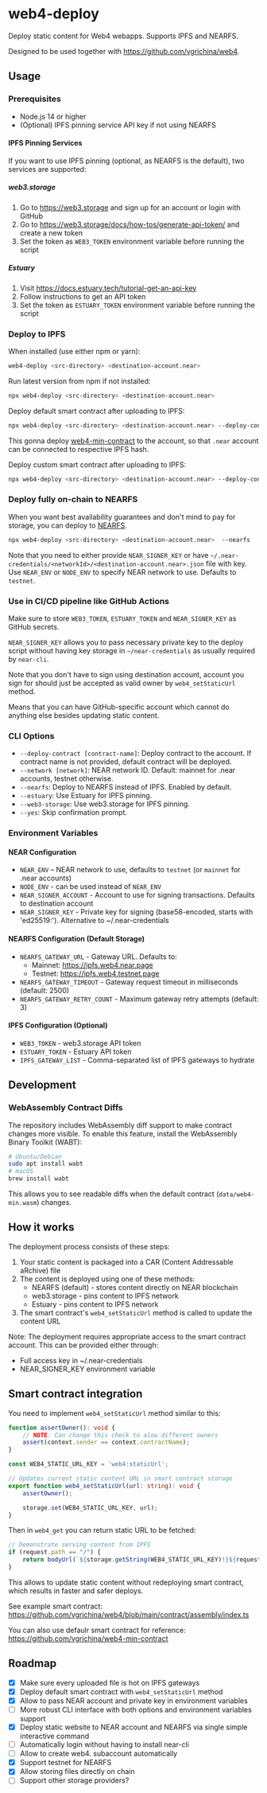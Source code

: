 # web4-deploy

Deploy static content for Web4 webapps. Supports IPFS and NEARFS.

Designed to be used together with https://github.com/vgrichina/web4.

## Usage

### Prerequisites

- Node.js 14 or higher
- (Optional) IPFS pinning service API key if not using NEARFS

#### IPFS Pinning Services

If you want to use IPFS pinning (optional, as NEARFS is the default), two services are supported:

##### web3.storage

1. Go to https://web3.storage and sign up for an account or login with GitHub
2. Go to https://web3.storage/docs/how-tos/generate-api-token/ and create a new token
3. Set the token as `WEB3_TOKEN` environment variable before running the script

##### Estuary

1. Visit https://docs.estuary.tech/tutorial-get-an-api-key
2. Follow instructions to get an API token
3. Set the token as `ESTUARY_TOKEN` environment variable before running the script

### Deploy to IPFS

When installed (use either npm or yarn):

```sh
web4-deploy <src-directory> <destination-account.near>
```

Run latest version from npm if not installed:

```sh
npx web4-deploy <src-directory> <destination-account.near>
```

Deploy default smart contract after uploading to IPFS:

```sh
npx web4-deploy <src-directory> <destination-account.near> --deploy-contract
```

This gonna deploy [web4-min-contract](https://github.com/vgrichina/web4-min-contract) to the account, so that `.near` account can be connected to respective IPFS hash.

Deploy custom smart contract after uploading to IPFS:

```sh
npx web4-deploy <src-directory> <destination-account.near> --deploy-contract path/to/contract.wasm
```

### Deploy fully on-chain to NEARFS

When you want best availability guarantees and don't mind to pay for storage, you can deploy to [NEARFS](https://github.com/vgrichina/nearfs).

```sh
npx web4-deploy <src-directory> <destination-account.near>  --nearfs
```

Note that you need to either provide `NEAR_SIGNER_KEY` or have `~/.near-credentials/<networkId>/<destination-account.near>.json` file with key. Use `NEAR_ENV` or `NODE_ENV` to specify NEAR network to use. Defaults to `testnet`.

### Use in CI/CD pipeline like GitHub Actions

Make sure to store `WEB3_TOKEN`, `ESTUARY_TOKEN` and `NEAR_SIGNER_KEY` as GitHub secrets.

`NEAR_SIGNER_KEY` allows you to pass necessary private key to the deploy script without having key storage in `~/near-credentials` as usually required by `near-cli`.

Note that you don't have to sign using destination account, account you sign for should just be accepted as valid owner by `web4_setStaticUrl` method.

Means that you can have GitHub-specific account which cannot do anything else besides updating static content.

### CLI Options

- `--deploy-contract [contract-name]`: Deploy contract to the account. If contract name is not provided, default contract will be deployed.
- `--network [network]`: NEAR network ID. Default: mainnet for .near accounts, testnet otherwise.
- `--nearfs`: Deploy to NEARFS instead of IPFS. Enabled by default.
- `--estuary`: Use Estuary for IPFS pinning.
- `--web3-storage`: Use web3.storage for IPFS pinning.
- `--yes`: Skip confirmation prompt.

### Environment Variables

#### NEAR Configuration
- `NEAR_ENV` – NEAR network to use, defaults to `testnet` (or `mainnet` for .near accounts)
- `NODE_ENV` - can be used instead of `NEAR_ENV`
- `NEAR_SIGNER_ACCOUNT` - Account to use for signing transactions. Defaults to destination account
- `NEAR_SIGNER_KEY` - Private key for signing (base58-encoded, starts with 'ed25519:'). Alternative to ~/.near-credentials

#### NEARFS Configuration (Default Storage)
- `NEARFS_GATEWAY_URL` - Gateway URL. Defaults to:
  - Mainnet: https://ipfs.web4.near.page
  - Testnet: https://ipfs.web4.testnet.page
- `NEARFS_GATEWAY_TIMEOUT` - Gateway request timeout in milliseconds (default: 2500)
- `NEARFS_GATEWAY_RETRY_COUNT` - Maximum gateway retry attempts (default: 3)

#### IPFS Configuration (Optional)
- `WEB3_TOKEN` - web3.storage API token
- `ESTUARY_TOKEN` - Estuary API token
- `IPFS_GATEWAY_LIST` - Comma-separated list of IPFS gateways to hydrate

## Development

### WebAssembly Contract Diffs

The repository includes WebAssembly diff support to make contract changes more visible. To enable this feature, install the WebAssembly Binary Toolkit (WABT):

```bash
# Ubuntu/Debian
sudo apt install wabt
# macOS
brew install wabt
```

This allows you to see readable diffs when the default contract (`data/web4-min.wasm`) changes.

## How it works

The deployment process consists of these steps:

1. Your static content is packaged into a CAR (Content Addressable aRchive) file
2. The content is deployed using one of these methods:
   - NEARFS (default) - stores content directly on NEAR blockchain
   - web3.storage - pins content to IPFS network
   - Estuary - pins content to IPFS network
3. The smart contract's `web4_setStaticUrl` method is called to update the content URL

Note: The deployment requires appropriate access to the smart contract account. This can be provided either through:
- Full access key in ~/.near-credentials
- NEAR_SIGNER_KEY environment variable

## Smart contract integration

You need to implement `web4_setStaticUrl` method similar to this:

```ts
function assertOwner(): void {
    // NOTE: Can change this check to alow different owners
    assert(context.sender == context.contractName);
}

const WEB4_STATIC_URL_KEY = 'web4:staticUrl';

// Updates current static content URL in smart contract storage
export function web4_setStaticUrl(url: string): void {
    assertOwner();

    storage.set(WEB4_STATIC_URL_KEY, url);
}
```

Then in `web4_get` you can return static URL to be fetched:

```ts
// Demonstrate serving content from IPFS
if (request.path == "/") {
    return bodyUrl(`${storage.getString(WEB4_STATIC_URL_KEY)!}${request.path}`);
}

```

This allows to update static content without redeploying smart contract, which results in faster and safer deploys.

See example smart contract: https://github.com/vgrichina/web4/blob/main/contract/assembly/index.ts

You can also use defaulr smart contract for reference: https://github.com/vgrichina/web4-min-contract

## Roadmap

- [x] Make sure every uploaded file is hot on IPFS gateways
- [x] Deploy default smart contract with `web4_setStaticUrl` method
- [x] Allow to pass NEAR account and private key in environment variables
- [ ] More robust CLI interface with both options and environment variables support
- [x] Deploy static website to NEAR account and NEARFS via single simple interactive command
- [ ] Automatically login without having to install near-cli
- [ ] Allow to create web4. subaccount automatically
- [x] Support testnet for NEARFS
- [x] Allow storing files directly on chain
- [ ] Support other storage providers?
